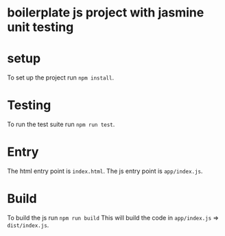 # boilerplate js project with jasmine unit testing

# setup
To set up the project run `npm install`.

# Testing
To run the test suite run `npm run test`.

# Entry
The html entry point is `index.html`.
The js entry point is `app/index.js`.

# Build
To build the js run `npm run build`
This will build the code in `app/index.js` => `dist/index.js`.

